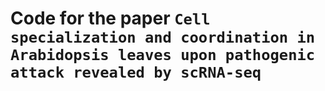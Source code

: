 # Code for the paper `Cell specialization and coordination in Arabidopsis leaves upon pathogenic attack revealed by scRNA-seq`

